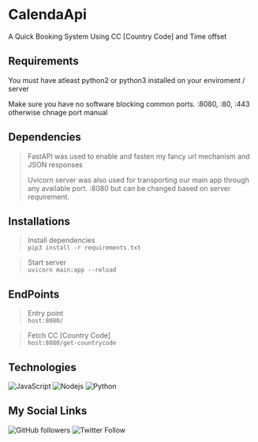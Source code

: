 # CalendaApi
A Quick Booking System Using CC [Country Code] and Time offset

## Requirements
<p>You must have atleast python2 or python3 installed on your enviroment / server</p>
<p>Make sure you have no software blocking common ports. :8080, :80, :443 otherwise chnage port manual<p>

## Dependencies
>FastAPI was used to enable and fasten my fancy url mechanism and JSON responses<p>
>Uvicorn server was also used for transporting our main app through any available port. :8080 but can be changed based on server requirement.

## Installations
>Install dependencies <br>
>`pip3 install -r requirements.txt`

>Start server <br>
>`uvicorn main:app --reload`

## EndPoints
>Entry point <br>
>`host:8080/`

>Fetch CC [Country Code] <br>
>`host:8080/get-countrycode`

<!-- Badges -->
## Technologies
<p>

![JavaScript](https://img.shields.io/badge/-JSON-black?style=flat-square&logo=json)
![Nodejs](https://img.shields.io/badge/RESTAPI-INCLUDED-blue)
![Python](https://img.shields.io/badge/-Python-black?style=flat-square&logo=Python)

</p>

## My Social Links
![GitHub followers](https://img.shields.io/github/followers/nusktec?style=social)
![Twitter Follow](https://img.shields.io/twitter/follow/revelation_rsc?style=social)
